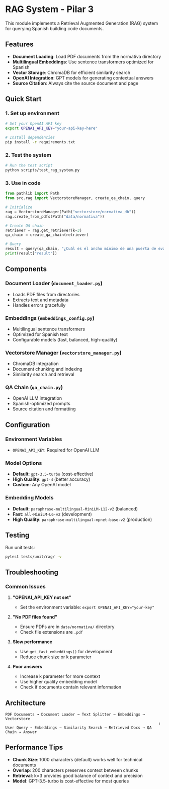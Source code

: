 # RAG System - Pilar 3

This module implements a Retrieval Augmented Generation (RAG) system for querying Spanish building code documents.

## Features

- **Document Loading**: Load PDF documents from the normativa directory
- **Multilingual Embeddings**: Use sentence transformers optimized for Spanish
- **Vector Storage**: ChromaDB for efficient similarity search
- **OpenAI Integration**: GPT models for generating contextual answers
- **Source Citation**: Always cite the source document and page

## Quick Start

### 1. Set up environment

```bash
# Set your OpenAI API key
export OPENAI_API_KEY="your-api-key-here"

# Install dependencies
pip install -r requirements.txt
```

### 2. Test the system

```bash
# Run the test script
python scripts/test_rag_system.py
```

### 3. Use in code

```python
from pathlib import Path
from src.rag import VectorstoreManager, create_qa_chain, query

# Initialize
rag = VectorstoreManager(Path("vectorstore/normativa_db"))
rag.create_from_pdfs(Path("data/normativa"))

# Create QA chain
retriever = rag.get_retriever(k=3)
qa_chain = create_qa_chain(retriever)

# Query
result = query(qa_chain, "¿Cuál es el ancho mínimo de una puerta de evacuación?")
print(result["result"])
```

## Components

### Document Loader (`document_loader.py`)
- Loads PDF files from directories
- Extracts text and metadata
- Handles errors gracefully

### Embeddings (`embeddings_config.py`)
- Multilingual sentence transformers
- Optimized for Spanish text
- Configurable models (fast, balanced, high-quality)

### Vectorstore Manager (`vectorstore_manager.py`)
- ChromaDB integration
- Document chunking and indexing
- Similarity search and retrieval

### QA Chain (`qa_chain.py`)
- OpenAI LLM integration
- Spanish-optimized prompts
- Source citation and formatting

## Configuration

### Environment Variables
- `OPENAI_API_KEY`: Required for OpenAI LLM

### Model Options
- **Default**: `gpt-3.5-turbo` (cost-effective)
- **High Quality**: `gpt-4` (better accuracy)
- **Custom**: Any OpenAI model

### Embedding Models
- **Default**: `paraphrase-multilingual-MiniLM-L12-v2` (balanced)
- **Fast**: `all-MiniLM-L6-v2` (development)
- **High Quality**: `paraphrase-multilingual-mpnet-base-v2` (production)

## Testing

Run unit tests:
```bash
pytest tests/unit/rag/ -v
```

## Troubleshooting

### Common Issues

1. **"OPENAI_API_KEY not set"**
   - Set the environment variable: `export OPENAI_API_KEY="your-key"`

2. **"No PDF files found"**
   - Ensure PDFs are in `data/normativa/` directory
   - Check file extensions are `.pdf`

3. **Slow performance**
   - Use `get_fast_embeddings()` for development
   - Reduce chunk size or k parameter

4. **Poor answers**
   - Increase k parameter for more context
   - Use higher quality embedding model
   - Check if documents contain relevant information

## Architecture

```
PDF Documents → Document Loader → Text Splitter → Embeddings → Vectorstore
                                                                    ↓
User Query → Embeddings → Similarity Search → Retrieved Docs → QA Chain → Answer
```

## Performance Tips

- **Chunk Size**: 1000 characters (default) works well for technical documents
- **Overlap**: 200 characters preserves context between chunks
- **Retrieval**: k=3 provides good balance of context and precision
- **Model**: GPT-3.5-turbo is cost-effective for most queries
